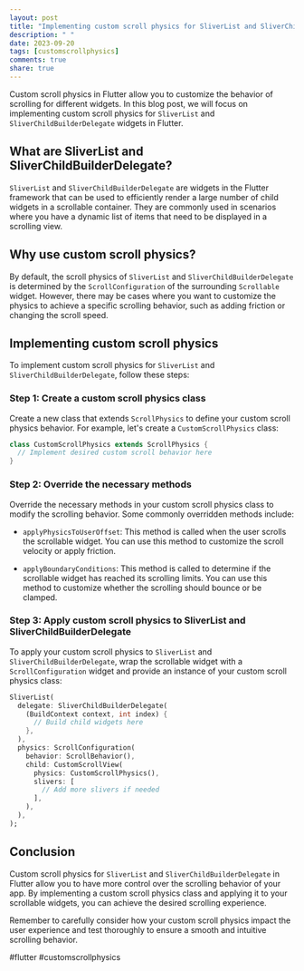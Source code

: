 ```yaml
---
layout: post
title: "Implementing custom scroll physics for SliverList and SliverChildBuilderDelegate in Flutter"
description: " "
date: 2023-09-20
tags: [customscrollphysics]
comments: true
share: true
---
```


Custom scroll physics in Flutter allow you to customize the behavior of scrolling for different widgets. In this blog post, we will focus on implementing custom scroll physics for `SliverList` and `SliverChildBuilderDelegate` widgets in Flutter.

## What are SliverList and SliverChildBuilderDelegate?

`SliverList` and `SliverChildBuilderDelegate` are widgets in the Flutter framework that can be used to efficiently render a large number of child widgets in a scrollable container. They are commonly used in scenarios where you have a dynamic list of items that need to be displayed in a scrolling view.

## Why use custom scroll physics?

By default, the scroll physics of `SliverList` and `SliverChildBuilderDelegate` is determined by the `ScrollConfiguration` of the surrounding `Scrollable` widget. However, there may be cases where you want to customize the physics to achieve a specific scrolling behavior, such as adding friction or changing the scroll speed.

## Implementing custom scroll physics

To implement custom scroll physics for `SliverList` and `SliverChildBuilderDelegate`, follow these steps:

### Step 1: Create a custom scroll physics class

Create a new class that extends `ScrollPhysics` to define your custom scroll physics behavior. For example, let's create a `CustomScrollPhysics` class:

```dart
class CustomScrollPhysics extends ScrollPhysics {
  // Implement desired custom scroll behavior here
}
```

### Step 2: Override the necessary methods

Override the necessary methods in your custom scroll physics class to modify the scrolling behavior. Some commonly overridden methods include:

- `applyPhysicsToUserOffset`: This method is called when the user scrolls the scrollable widget. You can use this method to customize the scroll velocity or apply friction.

- `applyBoundaryConditions`: This method is called to determine if the scrollable widget has reached its scrolling limits. You can use this method to customize whether the scrolling should bounce or be clamped.

### Step 3: Apply custom scroll physics to SliverList and SliverChildBuilderDelegate

To apply your custom scroll physics to `SliverList` and `SliverChildBuilderDelegate`, wrap the scrollable widget with a `ScrollConfiguration` widget and provide an instance of your custom scroll physics class:

```dart
SliverList(
  delegate: SliverChildBuilderDelegate(
    (BuildContext context, int index) {
      // Build child widgets here
    },
  ),
  physics: ScrollConfiguration(
    behavior: ScrollBehavior(),
    child: CustomScrollView(
      physics: CustomScrollPhysics(),
      slivers: [
        // Add more slivers if needed
      ],
    ),
  ),
);
```

## Conclusion

Custom scroll physics for `SliverList` and `SliverChildBuilderDelegate` in Flutter allow you to have more control over the scrolling behavior of your app. By implementing a custom scroll physics class and applying it to your scrollable widgets, you can achieve the desired scrolling experience.

Remember to carefully consider how your custom scroll physics impact the user experience and test thoroughly to ensure a smooth and intuitive scrolling behavior.

#flutter #customscrollphysics